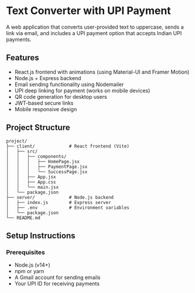 # Text Converter with UPI Payment

A web application that converts user-provided text to uppercase, sends a link via email, and includes a UPI payment option that accepts Indian UPI payments.

## Features

- React.js frontend with animations (using Material-UI and Framer Motion)
- Node.js + Express backend
- Email sending functionality using Nodemailer
- UPI deep linking for payment (works on mobile devices)
- QR code generation for desktop users
- JWT-based secure links
- Mobile responsive design

## Project Structure

```
project/
├── client/             # React frontend (Vite)
│   ├── src/
│   │   ├── components/
│   │   │   ├── HomePage.jsx
│   │   │   ├── PaymentPage.jsx
│   │   │   └── SuccessPage.jsx
│   │   ├── App.jsx
│   │   ├── App.css
│   │   └── main.jsx
│   └── package.json
├── server/             # Node.js backend
│   ├── index.js        # Express server
│   ├── .env            # Environment variables
│   └── package.json
└── README.md
```

## Setup Instructions

### Prerequisites

- Node.js (v14+)
- npm or yarn
- A Gmail account for sending emails
- Your UPI ID for receiving payments
